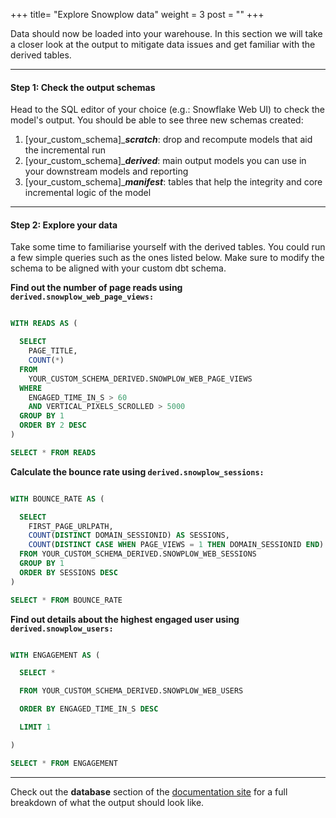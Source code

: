 +++
title= "Explore Snowplow data"
weight = 3
post = ""
+++

Data should now be loaded into your warehouse. In this section we will take a closer look at the output to mitigate data issues and get familiar with the derived tables.

***

#### **Step 1:** Check the output schemas
Head to the SQL editor of your choice (e.g.: Snowflake Web UI) to check the model's output. You should be able to see three new schemas created:
1. [your_custom_schema]_***scratch***: drop and recompute models that aid the incremental run
2. [your_custom_schema]_***derived***: main output models you can use in your downstream models and reporting
3. [your_custom_schema]_***manifest***: tables that help the integrity and core incremental logic of the model

***
#### **Step 2:** Explore your data

Take some time to familiarise yourself with the derived tables. You could run a few simple queries such as the ones listed below. Make sure to modify the schema to be aligned with your custom dbt schema.

**Find out the number of page reads using `derived.snowplow_web_page_views:`**

```sql

WITH READS AS (

  SELECT
    PAGE_TITLE,
    COUNT(*)
  FROM 
    YOUR_CUSTOM_SCHEMA_DERIVED.SNOWPLOW_WEB_PAGE_VIEWS
  WHERE 
    ENGAGED_TIME_IN_S > 60
    AND VERTICAL_PIXELS_SCROLLED > 5000
  GROUP BY 1 
  ORDER BY 2 DESC
)

SELECT * FROM READS
```

**Calculate the bounce rate using `derived.snowplow_sessions:`**
```sql

WITH BOUNCE_RATE AS (

  SELECT
    FIRST_PAGE_URLPATH,
    COUNT(DISTINCT DOMAIN_SESSIONID) AS SESSIONS,
    COUNT(DISTINCT CASE WHEN PAGE_VIEWS = 1 THEN DOMAIN_SESSIONID END) / COUNT(DISTINCT DOMAIN_SESSIONID) AS BOUNCE_RATE
  FROM YOUR_CUSTOM_SCHEMA_DERIVED.SNOWPLOW_WEB_SESSIONS
  GROUP BY 1
  ORDER BY SESSIONS DESC
)

SELECT * FROM BOUNCE_RATE
```


**Find out details about the highest engaged user using `derived.snowplow_users:`**
```sql

WITH ENGAGEMENT AS (

  SELECT *

  FROM YOUR_CUSTOM_SCHEMA_DERIVED.SNOWPLOW_WEB_USERS

  ORDER BY ENGAGED_TIME_IN_S DESC

  LIMIT 1

)

SELECT * FROM ENGAGEMENT
```

***

Check out the **database** section of the [documentation site](https://snowplow.github.io/dbt-snowplow-web/#!/overview/snowplow_web) for a full breakdown of what the output should look like.
